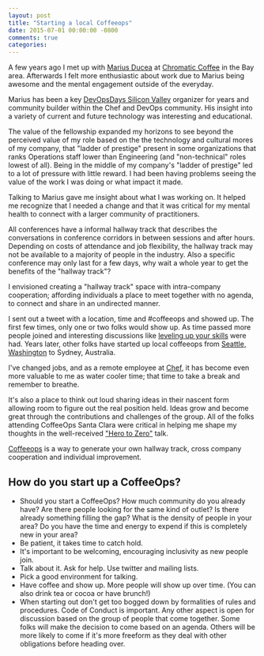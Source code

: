 ```yaml
---
layout: post
title: "Starting a local Coffeeops"
date: 2015-07-01 00:00:00 -0800
comments: true
categories: 
---
```


A few years ago I met up with [Marius Ducea](https://twitter.com/mariusducea) at [Chromatic Coffee](http://www.chromaticcoffee.com/) in the Bay area. Afterwards I felt  more enthusiastic about work due to Marius being awesome and the mental engagement outside of the everyday. 

Marius has been a key [DevOpsDays Silicon Valley](http://www.devopsdays.org/events/2015-siliconvalley/) organizer for years and community builder within the Chef and DevOps community. His insight into a variety of current and future technology was interesting and educational. 

The value of the fellowship expanded my horizons to see beyond the perceived value of my role based on the the technology and cultural mores of my company, that "ladder of prestige" present in some organizations that ranks Operations staff lower than Engineering (and "non-technical" roles lowest of all). Being in the middle of my company's "ladder of prestige" led to a lot of pressure with little reward. I had been having problems seeing the value of the work I was doing or what impact it made.

Talking to Marius gave me insight about what I was working on. It helped me recognize that I needed a change and that it was critical for my mental health to connect with a larger community of practitioners. 

All conferences have a informal hallway track that describes the conversations in conference corridors in between sessions and after hours. Depending on costs of attendance and job flexibility, the hallway track may not be available to a majority of people in the industry. Also a specific conference may only last for a few days, why wait a whole year to get the benefits of the "hallway track"?

I envisioned creating a "hallway track" space with intra-company cooperation; affording individuals a place to meet together with no agenda, to connect and share in an undirected manner. 

I sent out a tweet with a location, time and #coffeeops and showed up. The first few times, only one or two folks would show up. As time passed more people joined and interesting discussions like [leveling up your skills](https://medium.com/bridging-the-gaps/leveling-up-your-skills-51169238e0d7) were had. Years later, other folks have started up local coffeeops from [Seattle, Washington](http://www.meetup.com/Downtown-Seattle-Friday-Morning-CoffeeOps/) to Sydney, Australia. 

I've changed jobs, and as a remote employee at [Chef](http://chef.io), it has become even more valuable to me as water cooler time; that time to take a break and remember to breathe.

It's also a place to think out loud sharing ideas in their nascent form allowing room to figure out the real position held. Ideas grow and become great through the contributions and challenges of the group. All of the folks attending CoffeeOps Santa Clara were critical in helping me shape my thoughts in the well-received ["Hero to Zero"](http://livestream.com/devopsdaysorg/events/3044568/videos/52394934) talk. 

[Coffeeops](http://www.coffeeops.org/) is a way to generate your own hallway track, cross company cooperation and individual improvement. 

<h2>How do you start up a CoffeeOps?</h2>

* Should you start a CoffeeOps? How much community do you already have? Are there people looking for the same kind of outlet? Is there already something filling the gap? What is the density of people in your area? Do you have the time and energy to expend if this is completely new in your area? 
* Be patient, it takes time to catch hold. 
* It's important to be welcoming, encouraging inclusivity as new people join. 
* Talk about it. Ask for help. Use twitter and mailing lists. 
* Pick a good environment for talking.
* Have coffee and show up. More people will show up over time. (You can also drink tea or cocoa or have brunch!) 
* When starting out don't get too bogged down by formalities of rules and procedures. Code of Conduct is important. Any other aspect is open for discussion based on the group of people that come together. Some folks will make the decision to come based on an agenda. Others will be more likely to come if it's more freeform as they deal with other obligations before heading over. 






 





